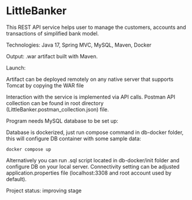 # LittleBanker

This REST API service helps user to manage the customers, accounts and transactions of simplified bank model.

Technologies: Java 17, Spring MVC, MySQL, Maven, Docker

Output: .war artifact built with Maven.

Launch:

Artifact can be deployed remotely on any native server that supports Tomcat by copying the WAR file

Interaction with the service is implemented via API calls. 
Postman API collection can be found in root directory (LittleBanker.postman_collection.json) file. 

Program needs MySQL database to be set up:

Database is dockerized, just run compose command in db-docker folder, this will configure DB container with some sample data:

`docker compose up`

Alternatively you can run .sql script located in db-docker/init folder and configure DB on your local server. 
Connectivity setting can be adjusted application.properties file (localhost:3308 and root account used by default).

Project status: improving stage
